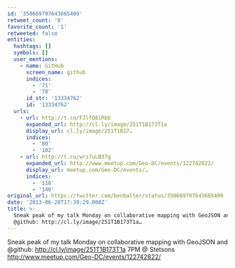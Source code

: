 ```yaml
---
id: '350669797643665409'
retweet_count: '0'
favorite_count: '1'
retweeted: false
entities:
  hashtags: []
  symbols: []
  user_mentions:
    - name: GitHub
      screen_name: github
      indices:
        - '71'
        - '78'
      id_str: '13334762'
      id: '13334762'
  urls:
    - url: http://t.co/FJlfQ8iRbb
      expanded_url: http://cl.ly/image/251T1B173T1a
      display_url: cl.ly/image/251T1B17…
      indices:
        - '80'
        - '102'
    - url: http://t.co/wrs7uLB37g
      expanded_url: http://www.meetup.com/Geo-DC/events/122742822/
      display_url: meetup.com/Geo-DC/events/…
      indices:
        - '118'
        - '140'
original_url: https://twitter.com/benbalter/status/350669797643665409
date: '2013-06-28T17:39:29.000Z'
title: >-
  Sneak peak of my talk Monday on collaborative mapping with GeoJSON and
  @github: http://cl.ly/image/251T1B173T1a…
---
```


Sneak peak of my talk Monday on collaborative mapping with GeoJSON and @github: http://cl.ly/image/251T1B173T1a 7PM @ Stetsons http://www.meetup.com/Geo-DC/events/122742822/